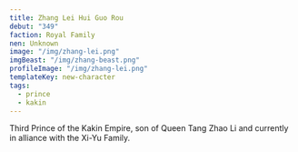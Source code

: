 ```yaml
---
title: Zhang Lei Hui Guo Rou
debut: "349"
faction: Royal Family
nen: Unknown
image: "/img/zhang-lei.png"
imgBeast: "/img/zhang-beast.png"
profileImage: "/img/zhang-lei.png"
templateKey: new-character
tags:
  - prince
  - kakin
---
```


Third Prince of the Kakin Empire, son of Queen Tang Zhao Li and currently in alliance with the Xi-Yu Family.
